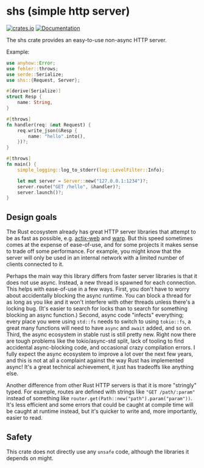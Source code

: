 # shs (simple http server)

[![crates.io](https://img.shields.io/crates/v/shs.svg)](https://crates.io/crates/shs)
[![Documentation](https://docs.rs/shs/badge.svg)](https://docs.rs/shs)

The shs crate provides an easy-to-use non-async HTTP server.

Example:

```rust
use anyhow::Error;
use fehler::throws;
use serde::Serialize;
use shs::{Request, Server};

#[derive(Serialize)]
struct Resp {
    name: String,
}

#[throws]
fn handler(req: &mut Request) {
    req.write_json(&Resp {
        name: "hello".into(),
    })?;
}

#[throws]
fn main() {
    simple_logging::log_to_stderr(log::LevelFilter::Info);

    let mut server = Server::new("127.0.0.1:1234")?;
    server.route("GET /hello", &handler)?;
    server.launch()?;
}
```

## Design goals

The Rust ecosystem already has great HTTP server libraries that
attempt to be as fast as possible, e.g. [actix-web](https://actix.rs)
and [warp](https://github.com/seanmonstar/warp). But this speed
sometimes comes at the expense of ease-of-use, and for some projects
it makes sense to trade off some performance. For example, you might
know that the server will only be used in an internal network with a
limited number of clients connected to it.

Perhaps the main way this library differs from faster server libraries
is that it does not use async. Instead, a new thread is spawned for
each connection. This helps with ease-of-use in a few ways. First, you
don't have to worry about accidentally blocking the async runtime. You
can block a thread for as long as you like and it won't interfere with
other threads unless there's a locking bug. (It's easier to search for
locks than to search for something blocking an async function.)
Second, async code "infects" everything; every place you were using
`std::fs` needs to switch to using `tokio::fs`, a great many functions
will need to have `async` and `await` added, and so on. Third, the
async ecosystem in stable rust is still pretty new. Right now there
are tough problems like the tokio/async-std split, lack of tooling to
find accidental async-blocking code, and occasional crazy compilation
errors. I fully expect the async ecosystem to improve a lot over the
next few years, and this is not at all a complaint against the way
Rust has implemented async! It's a great technical achievement, it
just has tradeoffs like anything else.

Another difference from other Rust HTTP servers is that it is more
"stringly" typed. For example, routes are defined with strings like
`"GET /path/:param"` instead of something like
`router.get(Path::new("path").param("param"))`. It's less efficient
and some errors that could be caught at compile time will be caught at
runtime instead, but it's quicker to write and, more importantly,
easier to read.

## Safety

This crate does not directly use any `unsafe` code, although the
libraries it depends on might.
